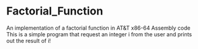 # Factorial_Function
An implementation of a factorial function in AT&amp;T x86-64 Assembly code
This is a simple program that request an integer i from the user and prints out the result of i!
